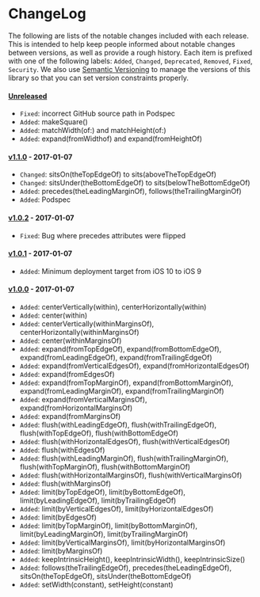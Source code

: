 # ChangeLog

The following are lists of the notable changes included with each release.
This is intended to help keep people informed about notable changes between
versions, as well as provide a rough history. Each item is prefixed with
one of the following labels: `Added`, `Changed`, `Deprecated`,
`Removed`, `Fixed`, `Security`. We also use [Semantic
Versioning](http://semver.org) to manage the versions of this library so
that you can set version constraints properly.

#### [Unreleased][unreleased]

* `Fixed`: incorrect GitHub source path in Podspec
* `Added`: makeSquare()
* `Added`: matchWidth(of:) and matchHeight(of:)
* `Added`: expand(fromWidthof) and expand(fromHeightOf)

#### [v1.1.0][v1.1.0] - 2017-01-07

* `Changed`: sitsOn(theTopEdgeOf) to sits(aboveTheTopEdgeOf)
* `Changed`: sitsUnder(theBottomEdgeOf) to sits(belowTheBottomEdgeOf)
* `Added`: precedes(theLeadingMarginOf), follows(theTrailingMarginOf)
* `Added`: Podspec

#### [v1.0.2][v1.0.2] - 2017-01-07

* `Fixed`: Bug where precedes attributes were flipped

#### [v1.0.1][v1.0.1] - 2017-01-07

* `Added`: Minimum deployment target from iOS 10 to iOS 9

#### [v1.0.0][v1.0.0] - 2017-01-07

* `Added`: centerVertically(within), centerHorizontally(within)
* `Added`: center(within)
* `Added`: centerVertically(withinMarginsOf), centerHorizontally(withinMarginsOf)
* `Added`: center(withinMarginsOf)
* `Added`: expand(fromTopEdgeOf), expand(fromBottomEdgeOf), expand(fromLeadingEdgeOf), expand(fromTrailingEdgeOf)
* `Added`: expand(fromVerticalEdgesOf), expand(fromHorizontalEdgesOf)
* `Added`: expand(fromEdgesOf)
* `Added`: expand(fromTopMarginOf), expand(fromBottomMarginOf), expand(fromLeadingMarginOf), expand(fromTrailingMarginOf)
* `Added`: expand(fromVerticalMarginsOf), expand(fromHorizontalMarginsOf)
* `Added`: expand(fromMarginsOf)
* `Added`: flush(withLeadingEdgeOf), flush(withTrailingEdgeOf), flush(withTopEdgeOf), flush(withBottomEdgeOf)
* `Added`: flush(withHorizontalEdgesOf), flush(withVerticalEdgesOf)
* `Added`: flush(withEdgesOf)
* `Added`: flush(withLeadingMarginOf), flush(withTrailingMarginOf), flush(withTopMarginOf), flush(withBottomMarginOf)
* `Added`: flush(withHorizontalMarginsOf), flush(withVerticalMarginsOf)
* `Added`: flush(withMarginsOf)
* `Added`: limit(byTopEdgeOf), limit(byBottomEdgeOf), limit(byLeadingEdgeOf), limit(byTrailingEdgeOf)
* `Added`: limit(byVerticalEdgesOf), limit(byHorizontalEdgesOf)
* `Added`: limit(byEdgesOf)
* `Added`: limit(byTopMarginOf), limit(byBottomMarginOf), limit(byLeadingMarginOf), limit(byTrailingMarginOf)
* `Added`: limit(byVerticalMarginsOf), limit(byHorizontalMarginsOf)
* `Added`: limit(byMarginsOf)
* `Added`: keepIntrinsicHeight(), keepIntrinsicWidth(), keepIntrinsicSize()
* `Added`: follows(theTrailingEdgeOf), precedes(theLeadingEdgeOf), sitsOn(theTopEdgeOf), sitsUnder(theBottomEdgeOf)
* `Added`: setWidth(constant), setHeight(constant)

[unreleased]: https://github.com/uptech/Constraid/compare/1.1.0...HEAD
[v1.0.0]: https://github.com/uptech/Constraid/compare/d21a21...1.0.0
[v1.0.1]: https://github.com/uptech/Constraid/compare/1.0.0...1.0.1
[v1.0.2]: https://github.com/uptech/Constraid/compare/1.0.1...1.0.2
[v1.1.0]: https://github.com/uptech/Constraid/compare/1.0.2...1.1.0

